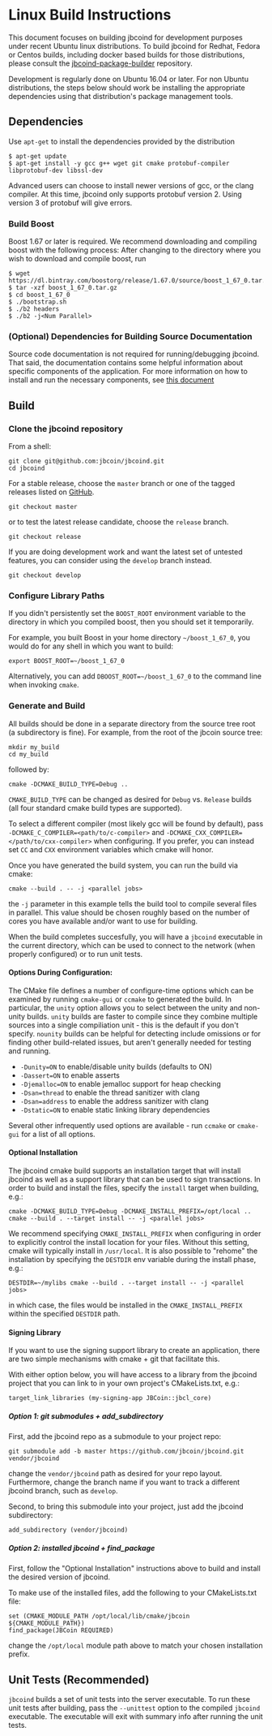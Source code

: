 # Linux Build Instructions

This document focuses on building jbcoind for development purposes under recent
Ubuntu linux distributions. To build jbcoind for Redhat, Fedora or Centos
builds, including docker based builds for those distributions, please consult
the [jbcoind-package-builder](https://github.com/jbcoin/jbcoind-package-builder)
repository. 

Development is regularly done on Ubuntu 16.04 or later. For non Ubuntu
distributions, the steps below should work be installing the appropriate
dependencies using that distribution's package management tools.

## Dependencies

Use `apt-get` to install the dependencies provided by the distribution

```
$ apt-get update
$ apt-get install -y gcc g++ wget git cmake protobuf-compiler libprotobuf-dev libssl-dev
```

Advanced users can choose to install newer versions of gcc, or the clang compiler.
At this time, jbcoind only supports protobuf version 2. Using version 3 of 
protobuf will give errors.

### Build Boost

Boost 1.67 or later is required. We recommend downloading and compiling boost
with the following process: After changing to the directory where
you wish to download and compile boost, run

``` 
$ wget https://dl.bintray.com/boostorg/release/1.67.0/source/boost_1_67_0.tar.gz
$ tar -xzf boost_1_67_0.tar.gz
$ cd boost_1_67_0
$ ./bootstrap.sh
$ ./b2 headers
$ ./b2 -j<Num Parallel>
```

### (Optional) Dependencies for Building Source Documentation

Source code documentation is not required for running/debugging jbcoind. That
said, the documentation contains some helpful information about specific
components of the application. For more information on how to install and run
the necessary components, see [this document](../../docs/README.md)

## Build

### Clone the jbcoind repository

From a shell:

```
git clone git@github.com:jbcoin/jbcoind.git
cd jbcoind
```

For a stable release, choose the `master` branch or one of the tagged releases
listed on [GitHub](https://github.com/jbcoin/jbcoind/releases). 

```
git checkout master
```

or to test the latest release candidate, choose the `release` branch.

```
git checkout release
```

If you are doing development work and want the latest set of untested
features, you can consider using the `develop` branch instead.

```
git checkout develop
```

### Configure Library Paths

If you didn't persistently set the `BOOST_ROOT` environment variable to the
directory in which you compiled boost, then you should set it temporarily.

For example, you built Boost in your home directory `~/boost_1_67_0`, you
would do for any shell in which you want to build:

```
export BOOST_ROOT=~/boost_1_67_0
```

Alternatively, you can add `DBOOST_ROOT=~/boost_1_67_0` to the command line when
invoking `cmake`.

### Generate and Build

All builds should be done in a separate directory from the source tree root 
(a subdirectory is fine). For example, from the root of the jbcoin source tree:

```
mkdir my_build
cd my_build
```

followed by:

```
cmake -DCMAKE_BUILD_TYPE=Debug ..
```

`CMAKE_BUILD_TYPE` can be changed as desired for `Debug` vs.
`Release` builds (all four standard cmake build types are supported).

To select a different compiler (most likely gcc will be found by default), pass 
`-DCMAKE_C_COMPILER=<path/to/c-compiler>` and
`-DCMAKE_CXX_COMPILER=</path/to/cxx-compiler>` when configuring. If you prefer, 
you can instead set `CC` and `CXX` environment variables which cmake will honor.

Once you have generated the build system, you can run the build via cmake:

```
cmake --build . -- -j <parallel jobs>
```

the `-j` parameter in this example tells the build tool to compile several
files in parallel. This value should be chosen roughly based on the number of
cores you have available and/or want to use for building.

When the build completes succesfully, you will have a `jbcoind` executable in
the current directory, which can be used to connect to the network (when
properly configured) or to run unit tests.

#### Options During Configuration:

The CMake file defines a number of configure-time options which can be
examined by running `cmake-gui` or `ccmake` to generated the build. In
particular, the `unity` option allows you to select between the unity and
non-unity builds. `unity` builds are faster to compile since they combine
multiple sources into a single compiliation unit - this is the default if you
don't specify. `nounity` builds can be helpful for detecting include omissions
or for finding other build-related issues, but aren't generally needed for
testing and running.

* `-Dunity=ON` to enable/disable unity builds (defaults to ON)  
* `-Dassert=ON` to enable asserts
* `-Djemalloc=ON` to enable jemalloc support for heap checking
* `-Dsan=thread` to enable the thread sanitizer with clang
* `-Dsan=address` to enable the address sanitizer with clang
* `-Dstatic=ON` to enable static linking library dependencies

Several other infrequently used options are available - run `ccmake` or
`cmake-gui` for a list of all options.

#### Optional Installation

The jbcoind cmake build supports an installation target that will install
jbcoind as well as a support library that can be used to sign transactions. In
order to build and install the files, specify the `install` target when
building, e.g.:

```
cmake -DCMAKE_BUILD_TYPE=Debug -DCMAKE_INSTALL_PREFIX=/opt/local ..
cmake --build . --target install -- -j <parallel jobs>
```

We recommend specifying `CMAKE_INSTALL_PREFIX` when configuring in order to
explicitly control the install location for your files. Without this setting,
cmake will typically install in `/usr/local`. It is also possible to "rehome"
the installation by specifying the `DESTDIR` env variable during the install phase,
e.g.:

```
DESTDIR=~/mylibs cmake --build . --target install -- -j <parallel jobs>
```

in which case, the files would be installed in the `CMAKE_INSTALL_PREFIX` within
the specified `DESTDIR` path.

#### Signing Library

If you want to use the signing support library to create an application, there
are two simple mechanisms with cmake + git that facilitate this.

With either option below, you will have access to a library from the
jbcoind project that you can link to in your own project's CMakeLists.txt, e.g.:

```
target_link_libraries (my-signing-app JBCoin::jbcl_core)
```

##### Option 1: git submodules + add_subdirectory

First, add the jbcoind repo as a submodule to your project repo:

```
git submodule add -b master https://github.com/jbcoin/jbcoind.git vendor/jbcoind
```

change the `vendor/jbcoind` path as desired for your repo layout. Furthermore,
change the branch name if you want to track a different jbcoind branch, such
as `develop`.
   
Second, to bring this submodule into your project, just add the jbcoind subdirectory:

```
add_subdirectory (vendor/jbcoind)
```
    
##### Option 2: installed jbcoind + find_package

First, follow the "Optional Installation" instructions above to
build and install the desired version of jbcoind.

To make use of the installed files, add the following to your CMakeLists.txt file:

```
set (CMAKE_MODULE_PATH /opt/local/lib/cmake/jbcoin ${CMAKE_MODULE_PATH})
find_package(JBCoin REQUIRED)
```

change the `/opt/local` module path above to match your chosen installation prefix.

## Unit Tests (Recommended)

`jbcoind` builds a set of unit tests into the server executable. To run these unit
tests after building, pass the `--unittest` option to the compiled `jbcoind`
executable. The executable will exit with summary info after running the unit tests.


